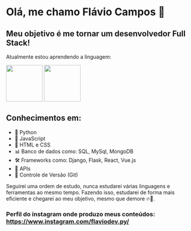 # Olá, me chamo Flávio Campos 👋

<!--
**FlavioCamposs/FlavioCamposs** is a ✨ _special_ ✨ repository because its `README.md` (this file) appears on your GitHub profile.
-->

## Meu objetivo é me tornar um desenvolvedor Full Stack!

Atualmente estou aprendendo a linguagem:

<img src="https://cdn.jsdelivr.net/gh/devicons/devicon/icons/python/python-original-wordmark.svg" widht="100" height="100"/>
<img src="https://cdn.jsdelivr.net/gh/devicons/devicon/icons/django/django-plain-wordmark.svg" widht="100" height="100"/> 

## Conhecimentos em:
- 🐍 Python
- 🚀 JavaScript
- 🎨 HTML e CSS
- 📊 Banco de dados como: SQL, MySql, MongoDB
- 🛠️ Frameworks como: Django, Flask, React, Vue.js
- 🔗 APIs
- 🔄 Controle de Versão (Git)

Seguirei uma ordem de estudo, nunca estudarei várias linguagens e ferramentas ao mesmo
tempo. Fazendo isso, estudarei de forma mais eficiente e chegarei ao meu objetivo,
mesmo que demore 🔥🚀.

### Perfil do instagram onde produzo meus conteúdos: https://www.instagram.com/flaviodev.py/

